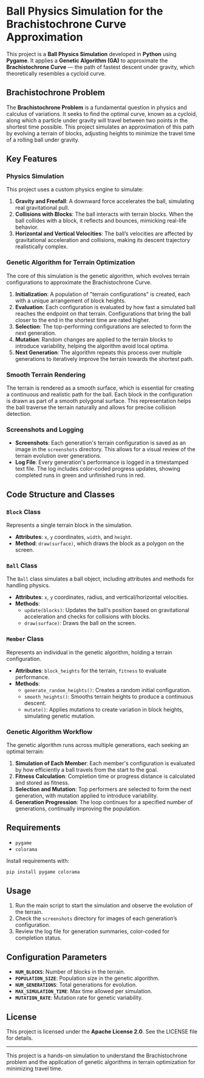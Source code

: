 
# Ball Physics Simulation for the Brachistochrone Curve Approximation

This project is a **Ball Physics Simulation** developed in **Python** using **Pygame**. It applies a **Genetic Algorithm (GA)** to approximate the **Brachistochrone Curve** — the path of fastest descent under gravity, which theoretically resembles a cycloid curve.

## Brachistochrone Problem

The **Brachistochrone Problem** is a fundamental question in physics and calculus of variations. It seeks to find the optimal curve, known as a cycloid, along which a particle under gravity will travel between two points in the shortest time possible. This project simulates an approximation of this path by evolving a terrain of blocks, adjusting heights to minimize the travel time of a rolling ball under gravity.

## Key Features

### Physics Simulation

This project uses a custom physics engine to simulate:

1. **Gravity and Freefall**: A downward force accelerates the ball, simulating real gravitational pull.
2. **Collisions with Blocks**: The ball interacts with terrain blocks. When the ball collides with a block, it reflects and bounces, mimicking real-life behavior.
3. **Horizontal and Vertical Velocities**: The ball’s velocities are affected by gravitational acceleration and collisions, making its descent trajectory realistically complex.

### Genetic Algorithm for Terrain Optimization

The core of this simulation is the genetic algorithm, which evolves terrain configurations to approximate the Brachistochrone Curve.

1. **Initialization**: A population of "terrain configurations" is created, each with a unique arrangement of block heights.
2. **Evaluation**: Each configuration is evaluated by how fast a simulated ball reaches the endpoint on that terrain. Configurations that bring the ball closer to the end in the shortest time are rated higher.
3. **Selection**: The top-performing configurations are selected to form the next generation.
4. **Mutation**: Random changes are applied to the terrain blocks to introduce variability, helping the algorithm avoid local optima.
5. **Next Generation**: The algorithm repeats this process over multiple generations to iteratively improve the terrain towards the shortest path.

### Smooth Terrain Rendering

The terrain is rendered as a smooth surface, which is essential for creating a continuous and realistic path for the ball. Each block in the configuration is drawn as part of a smooth polygonal surface. This representation helps the ball traverse the terrain naturally and allows for precise collision detection.

### Screenshots and Logging

- **Screenshots**: Each generation's terrain configuration is saved as an image in the `screenshots` directory. This allows for a visual review of the terrain evolution over generations.
- **Log File**: Every generation's performance is logged in a timestamped text file. The log includes color-coded progress updates, showing completed runs in green and unfinished runs in red.

## Code Structure and Classes

### `Block` Class

Represents a single terrain block in the simulation.

- **Attributes**: `x`, `y` coordinates, `width`, and `height`.
- **Method**: `draw(surface)`, which draws the block as a polygon on the screen.

### `Ball` Class

The `Ball` class simulates a ball object, including attributes and methods for handling physics.

- **Attributes**: `x`, `y` coordinates, radius, and vertical/horizontal velocities.
- **Methods**:
  - `update(blocks)`: Updates the ball's position based on gravitational acceleration and checks for collisions with blocks.
  - `draw(surface)`: Draws the ball on the screen.

### `Member` Class

Represents an individual in the genetic algorithm, holding a terrain configuration.

- **Attributes**: `block_heights` for the terrain, `fitness` to evaluate performance.
- **Methods**:
  - `generate_random_heights()`: Creates a random initial configuration.
  - `smooth_heights()`: Smooths terrain heights to produce a continuous descent.
  - `mutate()`: Applies mutations to create variation in block heights, simulating genetic mutation.

### Genetic Algorithm Workflow

The genetic algorithm runs across multiple generations, each seeking an optimal terrain:

1. **Simulation of Each Member**: Each member's configuration is evaluated by how efficiently a ball travels from the start to the goal.
2. **Fitness Calculation**: Completion time or progress distance is calculated and stored as fitness.
3. **Selection and Mutation**: Top performers are selected to form the next generation, with mutation applied to introduce variability.
4. **Generation Progression**: The loop continues for a specified number of generations, continually improving the population.

## Requirements

- `pygame`
- `colorama`

Install requirements with:

```bash
pip install pygame colorama
```

## Usage

1. Run the main script to start the simulation and observe the evolution of the terrain.
2. Check the `screenshots` directory for images of each generation’s configuration.
3. Review the log file for generation summaries, color-coded for completion status.

## Configuration Parameters

- **`NUM_BLOCKS`**: Number of blocks in the terrain.
- **`POPULATION_SIZE`**: Population size in the genetic algorithm.
- **`NUM_GENERATIONS`**: Total generations for evolution.
- **`MAX_SIMULATION_TIME`**: Max time allowed per simulation.
- **`MUTATION_RATE`**: Mutation rate for genetic variability.

## License

This project is licensed under the **Apache License 2.0**. See the LICENSE file for details.

---

This project is a hands-on simulation to understand the Brachistochrone problem and the application of genetic algorithms in terrain optimization for minimizing travel time.
